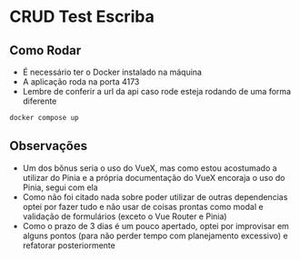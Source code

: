 # CRUD Test Escriba

## Como Rodar

- É necessário ter o Docker instalado na máquina
- A aplicação roda na porta 4173
- Lembre de conferir a url da api caso rode esteja rodando de uma forma diferente

```sh
docker compose up
```

## Observações

- Um dos bônus seria o uso do VueX, mas como estou acostumado a utilizar do Pinia e a própria documentação do VueX encoraja o uso do Pinia, segui com ela
- Como não foi citado nada sobre poder utilizar de outras dependencias optei por fazer tudo e não usar de coisas prontas como modal e validação de formulários (exceto o Vue Router e Pinia)
- Como o prazo de 3 dias é um pouco apertado, optei por improvisar em alguns pontos (para não perder tempo com planejamento excessivo) e refatorar posteriormente
